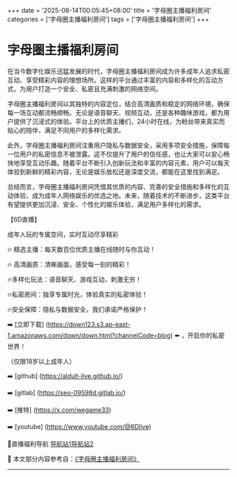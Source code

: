+++
date = '2025-08-14T00:05:45+08:00'
title = '字母圈主播福利房间'
categories = ['字母圈主播福利房间']
tags = ['字母圈主播福利房间']
+++

# 字母圈主播福利房间

在当今数字化娱乐迅猛发展的时代，字母圈主播福利房间成为许多成年人追求私密互动、享受精彩内容的理想场所。这样的平台通过丰富的内容和多样化的互动方式，为用户打造一个安全、私密且充满刺激的网络空间。

字母圈主播福利房间以其独特的内容定位，结合高清画质和稳定的网络环境，确保每一场互动都流畅顺畅。无论是语音聊天、视频互动，还是各种趣味游戏，都为用户提供了沉浸式的体验。平台上的优质主播们，24小时在线，为粉丝带来真实而贴心的陪伴，满足不同用户的多样化需求。

此外，字母圈主播福利房间注重用户隐私与数据安全，采用多项安全措施，保障每一位用户的私密信息不被泄露。这不仅提升了用户的信任感，也让大家可以安心畅快地享受互动乐趣。随着平台不断引入创新玩法和丰富的内容元素，用户可以每天体验到新鲜的精彩内容，无论是娱乐放松还是深度交流，都能在这里找到满足。

总结而言，字母圈主播福利房间凭借其优质的内容、完善的安全措施和多样化的互动体验，成为成年人网络娱乐的优选之地。未来，随着技术的不断进步，这类平台有望提供更加沉浸、安全、个性化的娱乐体验，满足用户多样化的需求。

【6D直播】

成年人玩的专属空间，实时互动尽享精彩

🔥 精选主播：每天数百位优质主播在线随时与你互动！

🔥 高清画质：清晰画面，感受每一刻的精彩！

🔥多样化玩法：语音聊天、游戏互动，刺激无穷！

🔥私密房间：独享专属时光，体验真实的私密体验！

🔥安全保障：隐私与数据安全，我们承诺严格保护！

➡️ [立即下载] (https://down123.s3.ap-east-1.amazonaws.com/down/down.html?channelCode=blog) ⬅️ ，开启你的私密世界！

（仅限18岁以上成年人）

➡️ [github] (https://aldult-live.github.io/)

➡️ [gitlab] (https://seo-09598d.gitlab.io/)

➡️ [推特] (https://x.com/wegame33)

➡️ [youtube] (https://www.youtube.com/@6Dlive)

🔞直播福利导航   [导航站1](https://webstack-86085a.gitlab.io/)[导航站2](https://onlygit123-2.github.io/)


📘 本文部分内容参考自：[《字母圈主播福利房间》](https://webstack-hugo-13.pages.dev/)

---
